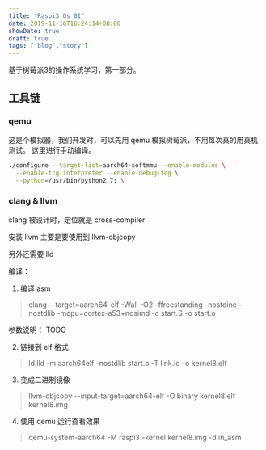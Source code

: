 ```yaml
---
title: "Raspi3 Os 01"
date: 2019-11-16T16:24:14+08:00
showDate: true
draft: true
tags: ["blog","story"]
---
```


基于树莓派3的操作系统学习，第一部分。

## 工具链

### qemu

这是个模拟器，我们开发时，可以先用 qemu 模拟树莓派，不用每次真的用真机测试。
这里进行手动编译。

```sh
./configure --target-list=aarch64-softmmu --enable-modules \
  --enable-tcg-interpreter --enable-debug-tcg \
  --python=/usr/bin/python2.7; \
```

### clang & llvm

clang 被设计时，定位就是 cross-compiler

安装 llvm 主要是要使用到 llvm-objcopy

另外还需要 lld

编译：

1. 编译 asm

> clang --target=aarch64-elf -Wall -O2 -ffreestanding -nostdinc -nostdlib -mcpu=cortex-a53+nosimd -c start.S -o start.o

参数说明： TODO

2. 链接到 elf 格式

> ld.lld -m aarch64elf -nostdlib start.o -T link.ld -o kernel8.elf

3. 变成二进制镜像

> llvm-objcopy --input-target=aarch64-elf -O binary kernel8.elf kernel8.img

4. 使用 qemu 运行查看效果

>  qemu-system-aarch64 -M raspi3 -kernel kernel8.img -d in_asm
